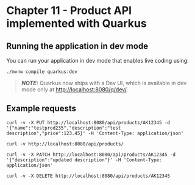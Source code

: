 # Chapter 11 - Product API implemented with Quarkus

## Running the application in dev mode

You can run your application in dev mode that enables live coding using:

```shell script
./mvnw compile quarkus:dev
```

> **_NOTE:_**  Quarkus now ships with a Dev UI, which is available in dev mode only at <http://localhost:8080/q/dev/>.

## Example requests
```shell script
curl -v -X PUT http://localhost:8080/api/products/AK12345 -d '{"name":"testprod235","description":"test description","price":123.45}' -H 'Content-Type: application/json'

curl -v http://localhost:8080/api/products/

curl -v -X PATCH http://localhost:8080/api/products/AK12345 -d '{"description":"updated description"}' -H 'Content-Type: application/json'

curl -v -X DELETE http://localhost:8080/api/products/AK12345
```
